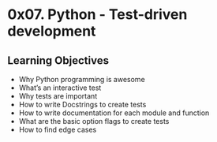 <h1>0x07. Python - Test-driven development</h1>

<h2>Learning Objectives</h2>

<ul>
<li>Why Python programming is awesome</li>
<li>What&rsquo;s an interactive test</li>
<li>Why tests are important</li>
<li>How to write Docstrings to create tests</li>
<li>How to write documentation for each module and function</li>
<li>What are the basic option flags to create tests</li>
<li>How to find edge cases</li>
</ul>